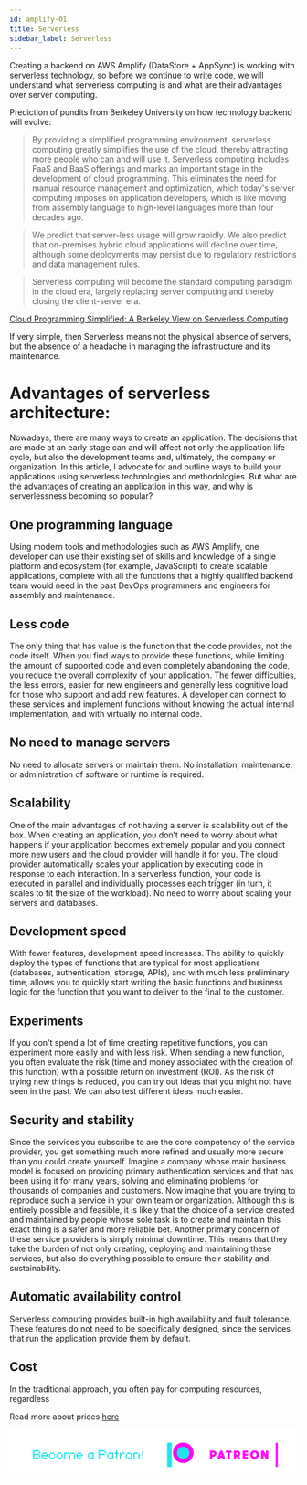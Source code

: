 ```yaml
---
id: amplify-01
title: Serverless
sidebar_label: Serverless
---
```

Creating a backend on AWS Amplify (DataStore + AppSync) is working with serverless technology, so before we continue to write code, we will understand what serverless computing is and what are their advantages over server computing.

Prediction of pundits from Berkeley University on how technology backend will evolve:

> By providing a simplified programming environment, serverless computing greatly simplifies the use of the cloud, thereby attracting more people who can and will use it. Serverless computing includes FaaS and BaaS offerings and marks an important stage in the development of cloud programming. This eliminates the need for manual resource management and optimization, which today's server computing imposes on application developers, which is like moving from assembly language to high-level languages ​​more than four decades ago.

> We predict that server-less usage will grow rapidly. We also predict that on-premises hybrid cloud applications will decline over time, although some deployments may persist due to regulatory restrictions and data management rules.

> Serverless computing will become the standard computing paradigm in the cloud era, largely replacing server computing and thereby closing the client-server era.

[Cloud Programming Simplified: A Berkeley View on Serverless Computing](https://www2.eecs.berkeley.edu/Pubs/TechRpts/2019/EECS-2019-3.pdf)

If very simple, then Serverless means not the physical absence of servers, but the absence of a headache in managing the infrastructure and its maintenance.


# Advantages of serverless architecture:

Nowadays, there are many ways to create an application. The decisions that are made at an early stage can and will affect not only the application life cycle, but also the development teams and, ultimately, the company or organization. In this article, I advocate for and outline ways to build your applications using serverless technologies and methodologies. But what are the advantages of creating an application in this way, and why is serverlessness becoming so popular?


## One programming language

Using modern tools and methodologies such as AWS Amplify, one developer can use their existing set of skills and knowledge of a single platform and ecosystem (for example, JavaScript) to create scalable applications, complete with all the functions that a highly qualified backend team would need in the past DevOps programmers and engineers for assembly and maintenance.

## Less code

The only thing that has value is the function that the code provides, not the code itself. When you find ways to provide these functions, while limiting the amount of supported code and even completely abandoning the code, you reduce the overall complexity of your application.
The fewer difficulties, the less errors, easier for new engineers and generally less cognitive load for those who support and add new features.
A developer can connect to these services and implement functions without knowing the actual internal implementation, and with virtually no internal code.

## No need to manage servers

No need to allocate servers or maintain them. No installation, maintenance, or administration of software or runtime is required.

## Scalability

One of the main advantages of not having a server is scalability out of the box. When creating an application, you don’t need to worry about what happens if your application becomes extremely popular and you connect more new users and the cloud provider will handle it for you.
The cloud provider automatically scales your application by executing code in response to each interaction. In a serverless function, your code is executed in parallel and individually processes each trigger (in turn, it scales to fit the size of the workload).
No need to worry about scaling your servers and databases.

## Development speed

With fewer features, development speed increases. The ability to quickly deploy the types of functions that are typical for most applications (databases, authentication, storage, APIs), and with much less preliminary time, allows you to quickly start writing the basic functions and business logic for the function that you want to deliver to the final to the customer.

## Experiments
If you don't spend a lot of time creating repetitive functions, you can experiment more easily and with less risk.
When sending a new function, you often evaluate the risk (time and money associated with the creation of this function) with a possible return on investment (ROI). As the risk of trying new things is reduced, you can try out ideas that you might not have seen in the past.
We can also test different ideas much easier.

## Security and stability
Since the services you subscribe to are the core competency of the service provider, you get something much more refined and usually more secure than you could create yourself.
Imagine a company whose main business model is focused on providing primary authentication services and that has been using it for many years, solving and eliminating problems for thousands of companies and customers.
Now imagine that you are trying to reproduce such a service in your own team or organization. Although this is entirely possible and feasible, it is likely that the choice of a service created and maintained by people whose sole task is to create and maintain this exact thing is a safer and more reliable bet.
Another primary concern of these service providers is simply minimal downtime. This means that they take the burden of not only creating, deploying and maintaining these services, but also do everything possible to ensure their stability and sustainability.

## Automatic availability control
Serverless computing provides built-in high availability and fault tolerance. These features do not need to be specifically designed, since the services that run the application provide them by default.

## Cost
In the traditional approach, you often pay for computing resources, regardless

Read more about prices [here](https://aws.amazon.com/en/appsync/pricing/)

[![Become a Patron!](/img/logo/patreon.png)](https://www.patreon.com/bePatron?u=34467235)
